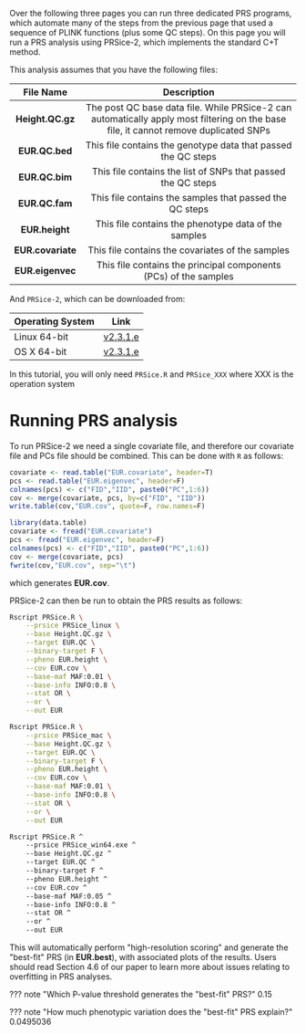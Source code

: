 Over the following three pages you can run three dedicated PRS programs, which automate many of the steps from the previous page that used a sequence of PLINK functions (plus some QC steps). 
On this page you will run a PRS analysis using PRSice-2, which implements the standard C+T method.

This analysis assumes that you have the following files: 

|File Name | Description|
|:-:|:-:|
|**Height.QC.gz**| The post QC base data file. While PRSice-2 can automatically apply most filtering on the base file, it cannot remove duplicated SNPs|
|**EUR.QC.bed**| This file contains the genotype data that passed the QC steps |
|**EUR.QC.bim**| This file contains the list of SNPs that passed the QC steps |
|**EUR.QC.fam**| This file contains the samples that passed the QC steps |
|**EUR.height**| This file contains the phenotype data of the samples |
|**EUR.covariate**| This file contains the covariates of the samples |
|**EUR.eigenvec**| This file contains the principal components (PCs) of the samples |

And `PRSice-2`, which can be downloaded from:

| Operating System | Link |
| -----------------|:----:|
| Linux 64-bit | [v2.3.1.e](https://github.com/choishingwan/PRSice/releases/download/2.3.1/PRSice_linux.231e.zip) |
| OS X 64-bit | [v2.3.1.e](https://github.com/choishingwan/PRSice/releases/download/2.3.1/PRSice_mac.231e.zip) |

In this tutorial, you will only need `PRSice.R` and `PRSice_XXX` where XXX is the operation system

# Running PRS analysis
To run PRSice-2 we need a single covariate file, and therefore our covariate file and PCs file should be combined. This can be done with `R` as follows:


```R tab="without data.table"    
covariate <- read.table("EUR.covariate", header=T)
pcs <- read.table("EUR.eigenvec", header=F)
colnames(pcs) <- c("FID","IID", paste0("PC",1:6))
cov <- merge(covariate, pcs, by=c("FID", "IID"))
write.table(cov,"EUR.cov", quote=F, row.names=F)
```

```R tab="with data.table"
library(data.table)
covariate <- fread("EUR.covariate")
pcs <- fread("EUR.eigenvec", header=F)
colnames(pcs) <- c("FID","IID", paste0("PC",1:6))
cov <- merge(covariate, pcs)
fwrite(cov,"EUR.cov", sep="\t")
```

which generates **EUR.cov**.

PRSice-2 can then be run to obtain the PRS results as follows:

```bash tab="Linux"
Rscript PRSice.R \
    --prsice PRSice_linux \
    --base Height.QC.gz \
    --target EUR.QC \
    --binary-target F \
    --pheno EUR.height \
    --cov EUR.cov \
    --base-maf MAF:0.01 \
    --base-info INFO:0.8 \
    --stat OR \
    --or \
    --out EUR
```


```bash tab="OS X"
Rscript PRSice.R \
    --prsice PRSice_mac \
    --base Height.QC.gz \
    --target EUR.QC \
    --binary-target F \
    --pheno EUR.height \
    --cov EUR.cov \
    --base-maf MAF:0.01 \
    --base-info INFO:0.8 \
    --stat OR \
    --or \
    --out EUR
```

```bash tab="Windows"
Rscript PRSice.R ^
    --prsice PRSice_win64.exe ^
    --base Height.QC.gz ^
    --target EUR.QC ^
    --binary-target F ^
    --pheno EUR.height ^
    --cov EUR.cov ^
    --base-maf MAF:0.05 ^
    --base-info INFO:0.8 ^
    --stat OR ^
    --or ^
    --out EUR
```

This will automatically perform "high-resolution scoring" and generate the "best-fit" PRS (in **EUR.best**), with associated plots of the results. 
Users should read Section 4.6 of our paper to learn more about issues relating to overfitting in PRS analyses.  

??? note "Which P-value threshold generates the "best-fit" PRS?"
    0.15

??? note "How much phenotypic variation does the "best-fit" PRS explain?"
    0.0495036